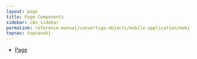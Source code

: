 ```yaml
---
layout: page
title: Page Components
sidebar: c8o_sidebar
permalink: reference-manual/convertigo-objects/mobile-application/mobile-components/page-components/
topnav: topnavobj
---
```

* [Page](page/)
